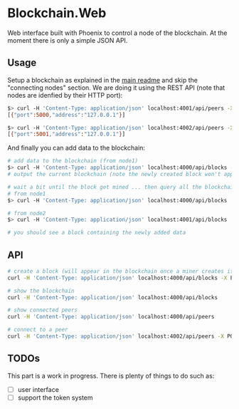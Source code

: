 # Blockchain.Web

Web interface built with Phoenix to control a node of the blockchain. At the moment there is only a simple JSON API.

## Usage

Setup a blockchain as explained in the [main readme](../../README.md#setup) and skip the "connecting nodes" section. We are doing it using the REST API (note that nodes are idenfied by their HTTP port):

```bash
$> curl -H 'Content-Type: application/json' localhost:4001/api/peers -X POST -d '{ "uri": "localhost:5000"}'  # connect node2 to node1
[{"port":5000,"address":"127.0.0.1"}]

$> curl -H 'Content-Type: application/json' localhost:4002/api/peers -X POST -d '{ "uri": "localhost:5001"}'  # connect node3 to node2
[{"port":5001,"address":"127.0.0.1"}]
```

And finally you can add data to the blockchain:

```bash
# add data to the blockchain (from node1)
$> curl -H 'Content-Type: application/json' localhost:4000/api/blocks -X POST -d '{"data": "block data"}'
# output the current blockchain (note the newly created block won't appear until its mined by one node of the network)

# wait a bit until the block get mined ... then query all the blockchain
# from node1
$> curl -H 'Content-Type: application/json' localhost:4000/api/blocks

# from node2
$> curl -H 'Content-Type: application/json' localhost:4001/api/blocks

# you should see a block containing the newly added data
```

## API

```bash
# create a block (will appear in the blockchain once a miner creates it)
curl -H 'Content-Type: application/json' localhost:4000/api/blocks -X POST -d '{"data": "block data"}'

# show the blockchain
curl -H 'Content-Type: application/json' localhost:4000/api/blocks

# show connected peers
curl -H 'Content-Type: application/json' localhost:4000/api/peers

# connect to a peer
curl -H 'Content-Type: application/json' localhost:4002/api/peers -X POST -d '{ "uri": "localhost:5001"}'
```

## TODOs

This part is a work in progress. There is plenty of things to do such as:
- [ ] user interface
- [ ] support the token system